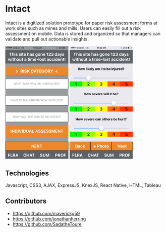 # Intact

Intact is a digitized solution prototype for paper risk assessment forms at work sites such as mines and mills. 
Users can easily fill out a risk assessment on mobile. 
Data is stored and organized so that managers can validate and pull out actionable insights.

<img src="https://github.com/jonathanherring/intact-app/blob/master/IntactForm1.PNG" alt="Drawing" width= "200px;"/>
<img src="https://github.com/jonathanherring/intact-app/blob/master/IntactForm2.PNG" alt="Drawing" width= "200px;"/>

## Technologies
Javascript, CSS3, AJAX, ExpressJS, KnexJS, React Native, HTML, Tableau

## Contributors
* https://github.com/maverickg59
* https://github.com/jonathanherring
* https://github.com/SadatheToure
